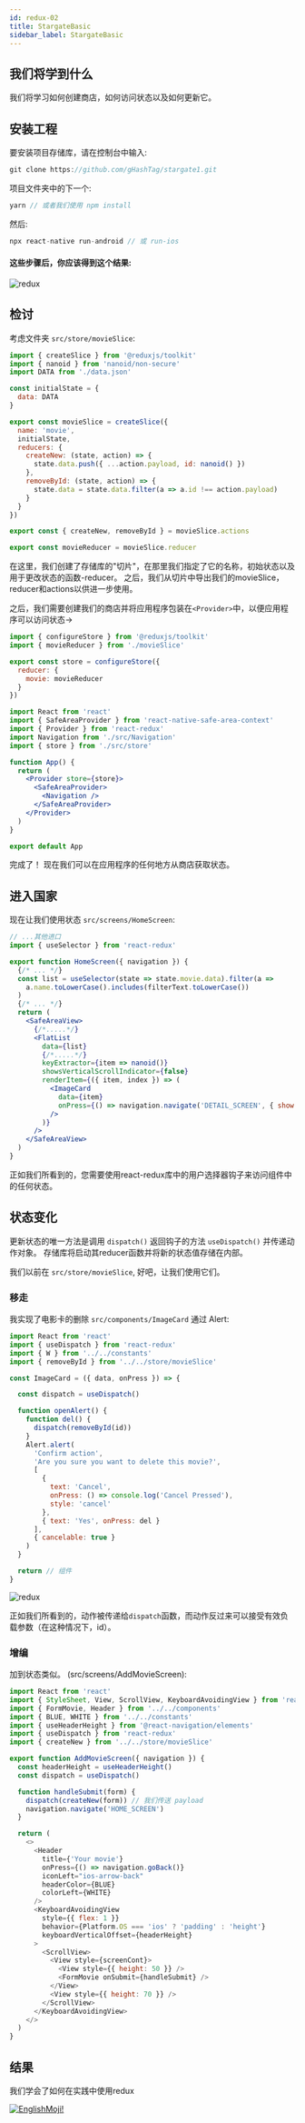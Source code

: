 ```yaml
---
id: redux-02
title: StargateBasic
sidebar_label: StargateBasic
---
```



## 我们将学到什么

我们将学习如何创建商店，如何访问状态以及如何更新它。

## 安装工程
要安装项目存储库，请在控制台中输入:

```jsx
git clone https://github.com/gHashTag/stargate1.git
```
项目文件夹中的下一个:
```jsx
yarn // 或者我们使用 npm install
```
然后:
```jsx
npx react-native run-android // 或 run-ios
```

#### 这些步骤后，你应该得到这个结果:
![redux](/img/redux/appView-02.png)

## 检讨

考虑文件夹 `src/store/movieSlice`:

```js
import { createSlice } from '@reduxjs/toolkit'
import { nanoid } from 'nanoid/non-secure'
import DATA from './data.json'

const initialState = {
  data: DATA
}

export const movieSlice = createSlice({
  name: 'movie',
  initialState,
  reducers: {
    createNew: (state, action) => {
      state.data.push({ ...action.payload, id: nanoid() })
    },
    removeById: (state, action) => {
      state.data = state.data.filter(a => a.id !== action.payload)
    }
  }
})

export const { createNew, removeById } = movieSlice.actions

export const movieReducer = movieSlice.reducer
```
在这里，我们创建了存储库的"切片"，在那里我们指定了它的名称，初始状态以及用于更改状态的函数-reducer。 之后，我们从切片中导出我们的movieSlice，reducer和actions以供进一步使用。

之后，我们需要创建我们的商店并将应用程序包装在`<Provider>`中，以便应用程序可以访问状态→

```js
import { configureStore } from '@reduxjs/toolkit'
import { movieReducer } from './movieSlice'

export const store = configureStore({
  reducer: {
    movie: movieReducer
  }
})
```
```jsx
import React from 'react'
import { SafeAreaProvider } from 'react-native-safe-area-context'
import { Provider } from 'react-redux'
import Navigation from './src/Navigation'
import { store } from './src/store'

function App() {
  return (
    <Provider store={store}>
      <SafeAreaProvider>
        <Navigation />
      </SafeAreaProvider>
    </Provider>
  )
}

export default App
```

完成了！ 现在我们可以在应用程序的任何地方从商店获取状态。

## 进入国家

现在让我们使用状态 `src/screens/HomeScreen`:

```jsx
// ...其他进口
import { useSelector } from 'react-redux'

export function HomeScreen({ navigation }) {
  {/* ... */}
  const list = useSelector(state => state.movie.data).filter(a =>
    a.name.toLowerCase().includes(filterText.toLowerCase())
  )
  {/* ... */}
  return (
    <SafeAreaView>
      {/*.....*/}
      <FlatList
        data={list}
        {/*.....*/}
        keyExtractor={item => nanoid()}
        showsVerticalScrollIndicator={false}
        renderItem={({ item, index }) => (
          <ImageCard
            data={item}
            onPress={() => navigation.navigate('DETAIL_SCREEN', { show: item })}
          />
        )}
      />
    </SafeAreaView>
  )
}
```

正如我们所看到的，您需要使用react-redux库中的用户选择器钩子来访问组件中的任何状态。

## 状态变化

更新状态的唯一方法是调用 `dispatch()` 返回钩子的方法 `useDispatch()` 并传递动作对象。 存储库将启动其reducer函数并将新的状态值存储在内部。

我们以前在 `src/store/movieSlice`, 好吧，让我们使用它们。

### 移走

我实现了电影卡的删除 `src/components/ImageCard` 通过 Alert:

```jsx
import React from 'react'
import { useDispatch } from 'react-redux'
import { W } from '../../constants'
import { removeById } from '../../store/movieSlice'

const ImageCard = ({ data, onPress }) => {

  const dispatch = useDispatch()

  function openAlert() {
    function del() {
      dispatch(removeById(id))
    }
    Alert.alert(
      'Confirm action',
      'Are you sure you want to delete this movie?',
      [
        {
          text: 'Cancel',
          onPress: () => console.log('Cancel Pressed'),
          style: 'cancel'
        },
        { text: 'Yes', onPress: del }
      ],
      { cancelable: true }
    )
  }

  return // 组件
}
```


![redux](/img/redux/appDelItem-02.png)

正如我们所看到的，动作被传递给`dispatch`函数，而动作反过来可以接受有效负载参数（在这种情况下，id）。

### 增编

加到状态类似。
(src/screens/AddMovieScreen):
```js
import React from 'react'
import { StyleSheet, View, ScrollView, KeyboardAvoidingView } from 'react-native'
import { FormMovie, Header } from '../../components'
import { BLUE, WHITE } from '../../constants'
import { useHeaderHeight } from '@react-navigation/elements'
import { useDispatch } from 'react-redux'
import { createNew } from '../../store/movieSlice'

export function AddMovieScreen({ navigation }) {
  const headerHeight = useHeaderHeight()
  const dispatch = useDispatch()

  function handleSubmit(form) {
    dispatch(createNew(form)) // 我们传送 payload
    navigation.navigate('HOME_SCREEN')
  }

  return (
    <>
      <Header
        title={'Your movie'}
        onPress={() => navigation.goBack()}
        iconLeft="ios-arrow-back"
        headerColor={BLUE}
        colorLeft={WHITE}
      />
      <KeyboardAvoidingView
        style={{ flex: 1 }}
        behavior={Platform.OS === 'ios' ? 'padding' : 'height'}
        keyboardVerticalOffset={headerHeight}
      >
        <ScrollView>
          <View style={screenCont}>
            <View style={{ height: 50 }} />
            <FormMovie onSubmit={handleSubmit} />
          </View>
          <View style={{ height: 70 }} />
        </ScrollView>
      </KeyboardAvoidingView>
    </>
  )
}
```

## 结果

我们学会了如何在实践中使用redux

[![EnglishMoji!](/img/logo/NeuroCoder.png)](https://vk.com/neurocoder)